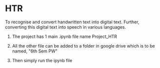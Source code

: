 # HTR
To recognise and convert handwritten text into digital text. Further, converting this digital text into speech in various languages.

1. The project has 1 main .ipynb file name Project_HTR

2. All the other file can be added to a folder in google drive which is to be named, "6th Sem PW"

3. Then simply run the ipynb file
